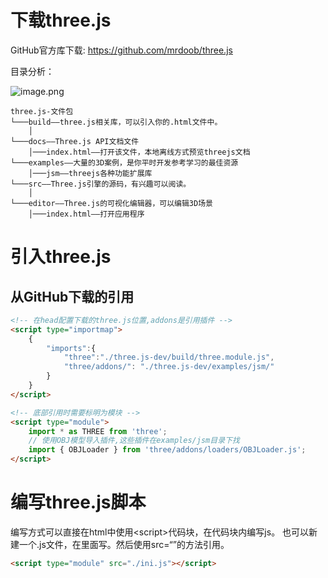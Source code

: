 ﻿# 下载three.js
GitHub官方库下载: <https://github.com/mrdoob/three.js>

目录分析：

![image.png](https://s2.loli.net/2023/02/09/A7jZ6igMlc5FwUD.png)
```
three.js-文件包
└───build——three.js相关库，可以引入你的.html文件中。
    │
└───docs——Three.js API文档文件
    │───index.html——打开该文件，本地离线方式预览threejs文档
└───examples——大量的3D案例，是你平时开发参考学习的最佳资源
    │───jsm——threejs各种功能扩展库
└───src——Three.js引擎的源码，有兴趣可以阅读。
    │
└───editor——Three.js的可视化编辑器，可以编辑3D场景
    │───index.html——打开应用程序  

```

# 引入three.js
## 从GitHub下载的引用
```html
<!-- 在head配置下载的three.js位置,addons是引用插件 -->
<script type="importmap">
    {
        "imports":{
            "three":"./three.js-dev/build/three.module.js",
            "three/addons/": "./three.js-dev/examples/jsm/"
        }
    }
</script>

<!-- 底部引用时需要标明为模块 -->
<script type="module">
    import * as THREE from 'three';
    // 使用OBJ模型导入插件,这些插件在examples/jsm目录下找
    import { OBJLoader } from 'three/addons/loaders/OBJLoader.js';
</script>
```

# 编写three.js脚本
编写方式可以直接在html中使用\<script\>代码块，在代码块内编写js。
也可以新建一个.js文件，在里面写。然后使用src=“”的方法引用。
```html
<script type="module" src="./ini.js"></script>
```
